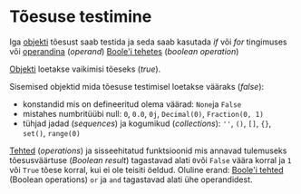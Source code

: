 # Tõesuse testimine

Iga [objekti](../../terminid/sonastik/objekt-object.md) tõesust saab testida ja seda saab kasutada _if_ või _for_ tingimuses või [operandina](../../terminid/sonastik/operand-operand.md) \(_operand_\) [Boole'i tehetes](../../terminid/sonastik/boolei-tehe.md) \(_boolean operation_\)

[Objekti](../../terminid/sonastik/objekt-object.md) loetakse vaikimisi tõeseks \(_true_\).

Sisemised objektid mida tõesuse testimisel loetakse vääraks \(_false_\):

* konstandid mis on defineeritud olema väärad: `None`ja `False`
* mistahes numbritüübi null: `0`, `0.0`, `0j`, `Decimal(0)`, `Fraction(0, 1)`
* tühjad jadad \(_sequences_\) ja kogumikud \(_collections_\): `''`, `()`, `[]`, `{}`, `set()`, `range(0)`

[Tehted](../../terminid/sonastik/tehe-operation.md) \(_operations_\) ja sisseehitatud funktsioonid mis annavad tulemuseks tõesusväärtuse \(_Boolean result_\) tagastavad alati `0`või `False` väära korral ja `1` või `True` tõese korral, kui ei ole teisiti öeldud. Oluline erand: [Boole'i tehted](../../terminid/sonastik/boolei-tehe.md) \(Boolean operations\) `or` ja `and` tagastavad alati ühe operandidest.

